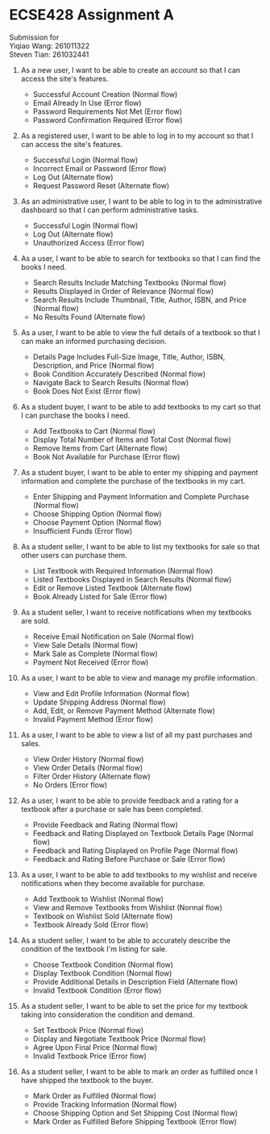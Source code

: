 # ECSE428 Assignment A

Submission for\
Yiqiao Wang: 261011322\
Steven Tian: 261032441

1. As a new user, I want to be able to create an account so that I can access the site's features.
   - Successful Account Creation (Normal flow)
   - Email Already In Use (Error flow)
   - Password Requirements Not Met (Error flow)
   - Password Confirmation Required (Error flow)
2. As a registered user, I want to be able to log in to my account so that I can access the site's features.
   - Successful Login (Normal flow)
   - Incorrect Email or Password (Error flow)
   - Log Out (Alternate flow)
   - Request Password Reset (Alternate flow)
3. As an administrative user, I want to be able to log in to the administrative dashboard so that I can perform administrative tasks.
   - Successful Login (Normal flow)
   - Log Out (Alternate flow)
   - Unauthorized Access (Error flow)
4. As a user, I want to be able to search for textbooks so that I can find the books I need.
   - Search Results Include Matching Textbooks (Normal flow)
   - Results Displayed in Order of Relevance (Normal flow)
   - Search Results Include Thumbnail, Title, Author, ISBN, and Price (Normal flow)
   - No Results Found (Alternate flow)
5. As a user, I want to be able to view the full details of a textbook so that I can make an informed purchasing decision.
   - Details Page Includes Full-Size Image, Title, Author, ISBN, Description, and Price (Normal flow)
   - Book Condition Accurately Described (Normal flow)
   - Navigate Back to Search Results (Normal flow)
   - Book Does Not Exist (Error flow)
6. As a student buyer, I want to be able to add textbooks to my cart so that I can purchase the books I need.
   - Add Textbooks to Cart (Normal flow)
   - Display Total Number of Items and Total Cost (Normal flow)
   - Remove Items from Cart (Alternate flow)
   - Book Not Available for Purchase (Error flow)
7. As a student buyer, I want to be able to enter my shipping and payment information and complete the purchase of the textbooks in my cart.
   - Enter Shipping and Payment Information and Complete Purchase (Normal flow)
   - Choose Shipping Option (Normal flow)
   - Choose Payment Option (Normal flow)
   - Insufficient Funds (Error flow)
8. As a student seller, I want to be able to list my textbooks for sale so that other users can purchase them.
   - List Textbook with Required Information (Normal flow)
   - Listed Textbooks Displayed in Search Results (Normal flow)
   - Edit or Remove Listed Textbook (Alternate flow)
   - Book Already Listed for Sale (Error flow)
9. As a student seller, I want to receive notifications when my textbooks are sold.
   - Receive Email Notification on Sale (Normal flow)
   - View Sale Details (Normal flow)
   - Mark Sale as Complete (Normal flow)
   - Payment Not Received (Error flow)
10. As a user, I want to be able to view and manage my profile information.
    - View and Edit Profile Information (Normal flow)
    - Update Shipping Address (Normal flow)
    - Add, Edit, or Remove Payment Method (Alternate flow)
    - Invalid Payment Method (Error flow)
11. As a user, I want to be able to view a list of all my past purchases and sales.
    - View Order History (Normal flow)
    - View Order Details (Normal flow)
    - Filter Order History (Alternate flow)
    - No Orders (Error flow)
12. As a user, I want to be able to provide feedback and a rating for a textbook after a purchase or sale has been completed.
    - Provide Feedback and Rating (Normal flow)
    - Feedback and Rating Displayed on Textbook Details Page (Normal flow)
    - Feedback and Rating Displayed on Profile Page (Normal flow)
    - Feedback and Rating Before Purchase or Sale (Error flow)
13. As a user, I want to be able to add textbooks to my wishlist and receive notifications when they become available for purchase.
    - Add Textbook to Wishlist (Normal flow)
    - View and Remove Textbooks from Wishlist (Normal flow)
    - Textbook on Wishlist Sold (Alternate flow)
    - Textbook Already Sold (Error flow)
14. As a student seller, I want to be able to accurately describe the condition of the textbook I'm listing for sale.
    - Choose Textbook Condition (Normal flow)
    - Display Textbook Condition (Normal flow)
    - Provide Additional Details in Description Field (Alternate flow)
    - Invalid Textbook Condition (Error flow)
15. As a student seller, I want to be able to set the price for my textbook taking into consideration the condition and demand.

    - Set Textbook Price (Normal flow)
    - Display and Negotiate Textbook Price (Normal flow)
    - Agree Upon Final Price (Normal flow)
    - Invalid Textbook Price (Error flow)

16. As a student seller, I want to be able to mark an order as fulfilled once I have shipped the textbook to the buyer.
    - Mark Order as Fulfilled (Normal flow)
    - Provide Tracking Information (Normal flow)
    - Choose Shipping Option and Set Shipping Cost (Normal flow)
    - Mark Order as Fulfilled Before Shipping Textbook (Error flow)
